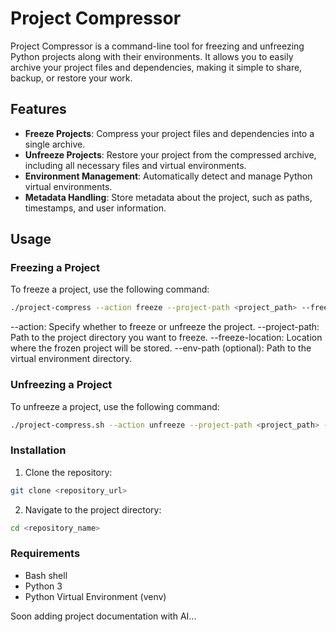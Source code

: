 # Project Compressor

Project Compressor is a command-line tool for freezing and unfreezing Python projects along with their environments. It allows you to easily archive your project files and dependencies, making it simple to share, backup, or restore your work.

## Features

- **Freeze Projects**: Compress your project files and dependencies into a single archive.
- **Unfreeze Projects**: Restore your project from the compressed archive, including all necessary files and virtual environments.
- **Environment Management**: Automatically detect and manage Python virtual environments.
- **Metadata Handling**: Store metadata about the project, such as paths, timestamps, and user information.

## Usage

### Freezing a Project

To freeze a project, use the following command:

```bash
./project-compress --action freeze --project-path <project_path> --freeze-location <freeze_location> [--env-path <env_path>]
```
--action: Specify whether to freeze or unfreeze the project.
--project-path: Path to the project directory you want to freeze.
--freeze-location: Location where the frozen project will be stored.
--env-path (optional): Path to the virtual environment directory.

### Unfreezing a Project

To unfreeze a project, use the following command:

```bash
./project-compress.sh --action unfreeze --project-path <project_path> --freeze-location <freeze_location> [--env-path <env_path>]
```
### Installation
1. Clone the repository:
```bash
git clone <repository_url>
```
2. Navigate to the project directory:
```bash
cd <repository_name>
```

### Requirements

- Bash shell
- Python 3
- Python Virtual Environment (venv)

Soon adding project documentation with AI... 